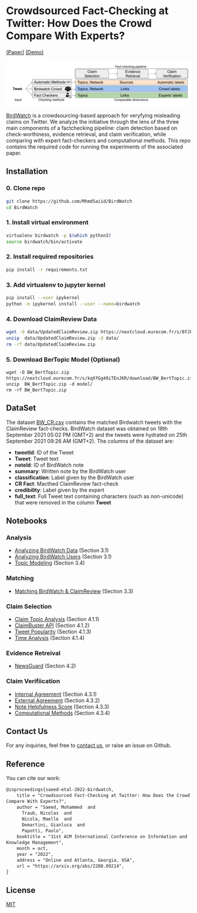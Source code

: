 # Crowdsourced Fact-Checking at Twitter: How Does the Crowd Compare With Experts?
[(Paper)](https://arxiv.org/abs/2208.09214) [(Demo)](https://birdwatch.eurecom.fr/)

![Comparing BirdWatch against expert fact-checkers and computational methods. ](BW.png)

[BirdWatch](https://blog.twitter.com/en_us/topics/product/2021/introducing-birdwatch-a-community-based-approach-to-misinformation) is a crowdsourcing-based approach for veryfying misleading claims on Twitter. We analyze the initiative through the lens of the three main components of a factchecking pipeline: claim detection based on check-worthiness, evidence retrieval, and claim verification, while comparing with expert fact-checkers and computational methods. This repo contains the required code for running the experiments of the associated paper.


## Installation

### 0. Clone repo
```bash
git clone https://github.com/MhmdSaiid/BirdWatch
cd BirdWatch
```

### 1. Install virtual environment
```bash
virtualenv birdwatch -p $(which python3)
source birdwatch/bin/activate
```

### 2. Install required repositories
```bash
pip install -r requirements.txt
```

### 3. Add virtualenv to jupyter kernel
```bash
pip install --user ipykernel
python -m ipykernel install --user --name=birdwatch
```

### 4. Download ClaimReview Data
```bash
wget -O data/UpdatedClaimReview.zip https://nextcloud.eurecom.fr/s/8fJkTEQH9QeaaxQ/download/UpdatedClaimReview.zip
unzip  data/UpdatedClaimReview.zip -d data/
rm -rf data/UpdatedClaimReview.zip
```
### 5. Download BerTopic Model (Optional)
```
wget -O BW_BertTopic.zip https://nextcloud.eurecom.fr/s/kqXfGg49iTEnJKR/download/BW_BertTopic.zip
unzip  BW_BertTopic.zip -d model/
rm -rf BW_BertTopic.zip
```




## DataSet

The dataset [BW_CR.csv](data/BW_CR.csv) contains the matched Birdwatch tweets with the ClaimReview fact-checks.
BirdWatch dataset was obtained on 18th September 2021 05:02 PM (GMT+2) and the tweets were hydrated on 25th September  2021 09:26 AM (GMT+2).
The columns of the dataset are:

* __tweetId__: ID of the Tweet
* __Tweet__: Tweet text
* __noteId__: ID of BirdWatch note
* __summary__: Written note by the BirdWatch user
* __classification__: Label given by the BirdWatch user
* __CR Fact__: Macthed ClaimReview fact-check
* __credibility__: Label given by the expert
* __full_text__: Full Tweet text containing characters (such as non-unicode) that were removed in the column __Tweet__


## Notebooks


### Analysis 

* [Analyzing BirdWatch Data](notebooks/BirdWatch_Analysis.ipynb) (Section 3.1)
* [Analyzing BirdWatch Users](notebooks/BirdWatch_User_Analysis.ipynb) (Section 3.1)
* [Topic Modeling](notebooks/Topic_Modeling.ipynb) (Section 3.4)


### Matching
* [Matching BirdWatch & ClaimReview](notebooks/BW_CR_Text_Sim.ipynb) (Section 3.3)


### Claim Selection
* [Claim Topic Analysis](notebooks/BW_CR_Topic.ipynb) (Section 4.1.1)
* [ClaimBuster API](notebooks/ClaimBuster_Check-worthy.ipynb) (Section 4.1.2)
* [Tweet Popularity](notebooks/Tweet_Popularity.ipynb) (Section 4.1.3)
* [Time Analysis](notebooks/Time_Analysis.ipynb) (Section 4.1.4)


### Evidence Retreival
* [NewsGuard](notebooks/NewsGuard.ipynb) (Section 4.2)

### Claim Verifiication
* [Internal Agreement](notebooks/Conflict_Measure_Graph.ipynb) (Section 4.3.1)
* [External Agreement](notebooks/Credibility_Matching_Analysis.ipynb) (Section 4.3.2)
* [Note Helpfulness Score](notebooks/BW_Help_Code.ipynb) (Section 4.3.3)
* [Computational Methods](notebooks/Computational_Methods.ipynb) (Section 4.3.4)


## Contact Us
For any inquiries, feel free to [contact us](mailto:saeedm@eurecom.fr), or raise an issue on Github.


## Reference
You can cite our work:

```
@inproceedings{saeed-etal-2022-birdwatch,
    title = "Crowdsourced Fact-Checking at Twitter: How Does the Crowd Compare With Experts?",
    author = "Saeed, Mohammed  and
      Traub, Nicolas  and
      Nicola, Maelle  and
      Demartini, Gianluca  and
      Papotti, Paolo",
    booktitle = "31st ACM International Conference on Information and Knowledge Management",
    month = oct,
    year = "2022",
    address = "Online and Atlanta, Georgia, USA",
    url = "https://arxiv.org/abs/2208.09214",
}
```

## License
[MIT](https://choosealicense.com/licenses/mit/)